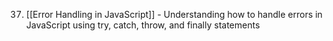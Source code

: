 37. [[Error Handling in JavaScript]] - Understanding how to handle errors in JavaScript using try, catch, throw, and finally statements